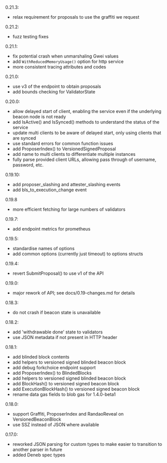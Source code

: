 0.21.3:
  - relax requirement for proposals to use the graffiti we request

0.21.2:
  - fuzz testing fixes

0.21.1:
  - fix potential crash when unmarshaling Gwei values
  - add `WithReducedMemoryUsage()` option for http service
  - more consistent tracing attributes and codes

0.21.0:
  - use v3 of the endpoint to obtain proposals
  - add bounds checking for ValidatorState

0.20.0:
  - allow delayed start of client, enabling the service even if the underlying beacon node is not ready
  - add IsActive() and IsSynced() methods to understand the status of the service
  - update multi clients to be aware of delayed start, only using clients that are synced
  - use standard errors for common function issues
  - add ProposerIndex() to VersionedSignedProposal
  - add name to multi clients to differentiate multiple instances
  - fully parse provided client URLs, allowing pass through of username, password, etc.

0.19.10:
  - add proposer_slashing and attester_slashing events
  - add bls_to_execution_change event

0.19.8
  - more efficient fetching for large numbers of validators

0.19.7:
  - add endpoint metrics for prometheus

0.19.5:
  - standardise names of options
  - add common options (currently just timeout) to options structs

0.19.4:
  - revert SubmitProposal() to use v1 of the API

0.19.0:
  - major rework of API; see docs/0.19-changes.md for details

0.18.3:
  - do not crash if beacon state is unavailable

0.18.2:
  - add 'withdrawable done' state to validators
  - use JSON metadata if not present in HTTP header

0.18.1:
  - add blinded block contents
  - add helpers to versioned signed blinded beacon block
  - add debug forkchoice endpoint support
  - add ProposerIndex() to BlindedBlocks
  - add helpers to versioned signed blinded beacon block
  - add BlockHash() to versioned signed beacon block
  - add ExecutionBlockHash() to versioned signed beacon block
  - rename data gas fields to blob gas for 1.4.0-beta1
 
0.18.0:
  - support Graffiti, ProposerIndex and RandaoReveal on VersionedBeaconBlock
  - use SSZ instead of JSON where available

0.17.0:
  - reworked JSON parsing for custom types to make easier to transition to another parser in future
  - added Deneb spec types
